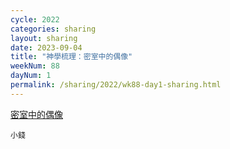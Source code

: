 ```yaml
---
cycle: 2022
categories: sharing
layout: sharing
date: 2023-09-04
title: "神學梳理：密室中的偶像"
weekNum: 88
dayNum: 1
permalink: /sharing/2022/wk88-day1-sharing.html
---
```


[密室中的偶像](https://eccseattle.github.io/media/sharing/2022/wk088/2023-09-04-bin.m4a)

`小錢`
